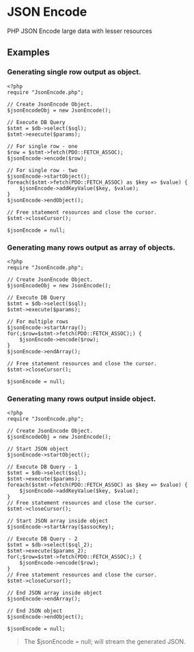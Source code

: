 # JSON Encode
 
PHP JSON Encode large data with lesser resources
 

## Examples
 

### Generating single row output as object.
 

    <?php
    require "JsonEncode.php";
    
    // Create JsonEncode Object.
    $jsonEncodeObj = new JsonEncode();
    
    // Execute DB Query
    $stmt = $db->select($sql);
    $stmt->execute($params);
    
    // For single row - one
    $row = $stmt->fetch(PDO::FETCH_ASSOC);
    $jsonEncode->encode($row);
    
    // For single row - two
    $jsonEncode->startObject();
    foreach($stmt->fetch(PDO::FETCH_ASSOC) as $key => $value) {
        $jsonEncode->addKeyValue($key, $value);
    }
    $jsonEncode->endObject();
    
    // Free statement resources and close the cursor.
    $stmt->closeCursor();
    
    $jsonEncode = null;

### Generating many rows output as array of objects.
 

    <?php
    require "JsonEncode.php";
    
    // Create JsonEncode Object.
    $jsonEncodeObj = new JsonEncode();
    
    // Execute DB Query
    $stmt = $db->select($sql);
    $stmt->execute($params);
    
    // For multiple rows
    $jsonEncode->startArray();
    for(;$row=$stmt->fetch(PDO::FETCH_ASSOC);) {
        $jsonEncode->encode($row);
    }
    $jsonEncode->endArray();
    
    // Free statement resources and close the cursor.
    $stmt->closeCursor();
    
    $jsonEncode = null;

### Generating many rows output inside object.
 

    <?php
    require "JsonEncode.php";
    
    // Create JsonEncode Object.
    $jsonEncodeObj = new JsonEncode();
    
    // Start JSON object
    $jsonEncode->startObject();
    
    // Execute DB Query - 1
    $stmt = $db->select($sql);
    $stmt->execute($params);
    foreach($stmt->fetch(PDO::FETCH_ASSOC) as $key => $value) {
        $jsonEncode->addKeyValue($key, $value);
    }
    // Free statement resources and close the cursor.
    $stmt->closeCursor();
    
    // Start JSON array inside object
    $jsonEncode->startArray($assocKey);
    
    // Execute DB Query - 2
    $stmt = $db->select($sql_2);
    $stmt->execute($params_2);
    for(;$row=$stmt->fetch(PDO::FETCH_ASSOC);) {
        $jsonEncode->encode($row);
    }
    // Free statement resources and close the cursor.
    $stmt->closeCursor();
    
    // End JSON array inside object
    $jsonEncode->endArray();
    
    // End JSON object
    $jsonEncode->endObject();
    
    $jsonEncode = null;

> The $jsonEncode = null; will stream the generated JSON.